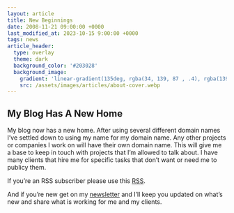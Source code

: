 ```yaml
---
layout: article
title: New Beginnings
date: 2008-11-21 09:00:00 +0000
last_modified_at: 2023-10-15 9:00:00 +0000
tags: news
article_header:
  type: overlay
  theme: dark
  background_color: '#203028'
  background_image:
    gradient: 'linear-gradient(135deg, rgba(34, 139, 87 , .4), rgba(139, 34, 139, .4))'
    src: /assets/images/articles/about-cover.webp
---
```

## My Blog Has A New Home

My blog now has a new home. After using several different domain names I’ve settled down to using my name for my domain name. Any other projects or companies I work on will have their own domain name. This will give me a base to keep in touch with projects that I’m allowed to talk about. I have many clients that hire me for specific tasks that don’t want or need me to publicy them.
<!--more-->

If you’re an RSS subscriber please use this [RSS](https://christophersherrod.com/feed.xml).

And if you’re new get on my [newsletter](https://christophersherrod.com/newsletter/) and I’ll keep you updated on what’s new and share what is working for me and my clients.